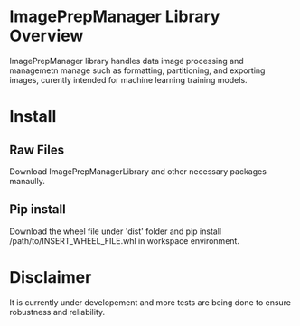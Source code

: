 # ImagePrepManager Library Overview

ImagePrepManager library handles data image processing and managemetn manage such as formatting, partitioning, and exporting images, curently intended for machine learning training models. 

# Install

## Raw Files

Download ImagePrepManagerLibrary and other necessary packages manaully.

## Pip install

Download the wheel file under 'dist' folder and pip install /path/to/INSERT_WHEEL_FILE.whl in workspace environment.

# Disclaimer

It is currently under developement and more tests are being done to ensure robustness and reliability.

